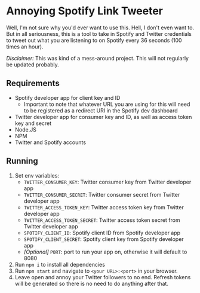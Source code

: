 # Annoying Spotify Link Tweeter
Well, I'm not sure why you'd ever want to use this. Hell, I don't even want to. But in all seriousness, this is a tool to take in Spotify and Twitter credentials to tweet out what you are listening to on Spotify every 36 seconds (100 times an hour).

*Disclaimer:* This was kind of a mess-around project. This will not regularly be updated probably.

## Requirements
* Spotify developer app for client key and ID
    * Important to note that whatever URL you are using for this will need to be registered as a redirect URI in the Spotify dev dashboard
* Twitter developer app for consumer key and ID, as well as access token key and secret
* Node.JS
* NPM
* Twitter and Spotify accounts

## Running
1. Set env variables:
    - `TWITTER_CONSUMER_KEY`: Twitter consumer key from Twitter developer app
    - `TWITTER_CONSUMER_SECRET`: Twitter consumer secret from Twitter developer app
    - `TWITTER_ACCESS_TOKEN_KEY`: Twitter access token key from Twitter developer app
    - `TWITTER_ACCESS_TOKEN_SECRET`: Twitter access token secret from Twitter developer app
    - `SPOTIFY_CLIENT_ID`: Spotify client ID from Spotify developer app
    - `SPOTIFY_CLIENT_SECRET`: Spotify client key from Spotify developer app
    - _[Optional]_ `PORT`: port to run your app on, otherwise it will default to 8080
2. Run `npm i` to install all dependencies
3. Run `npm start` and navigate to `<your URL>:<port>` in your browser.
4. Leave open and annoy your Twitter followers to no end. Refresh tokens will be generated so there is no need to do anything after that.